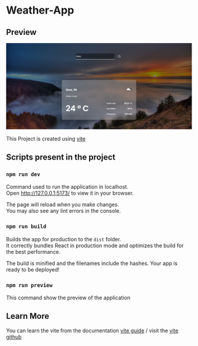# Weather-App

## Preview

![preview](./src/assets/weatherapp.png)

This Project is created using [vite](https://github.com/vitejs/vite)

## Scripts present in the project

### `npm run dev`

Command used to run the application in localhost.\
Open http://127.0.0.1:5173/ to view it in your browser.

The page will reload when you make changes.\
You may also see any lint errors in the console.

### `npm run build`

Builds the app for production to the `dist` folder.\
It correctly bundles React in production mode and optimizes the build for the best performance.

The build is minified and the filenames include the hashes.
Your app is ready to be deployed!

### `npm run preview`

This command show the preview of the application

## Learn More

You can learn the vite from the documentation [vite guide](https://vitejs.dev/guide/) / visit the [vite github](https://github.com/vitejs/vite)
